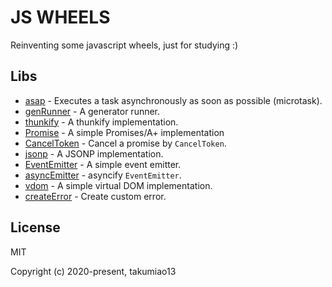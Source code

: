 JS WHEELS
=========

Reinventing some javascript wheels, just for studying :)

## Libs

- [asap](https://github.com/takumiao13/js-wheels/tree/master/packages/asap) - Executes a task asynchronously as soon as possible (microtask).
- [genRunner](https://github.com/takumiao13/js-wheels/tree/master/packages/gen-runner) - A generator runner.
- [thunkify](https://github.com/takumiao13/js-wheels/tree/master/packages/thunkify) - A thunkify implementation.
- [Promise](https://github.com/takumiao13/js-wheels/tree/master/packages/promise) - A simple Promises/A+ implementation
- [CancelToken](https://github.com/takumiao13/js-wheels/tree/master/packages/cancel-token) - Cancel a promise by `CancelToken`.
- [jsonp](https://github.com/takumiao13/js-wheels/tree/master/packages/jsonp) - A JSONP implementation.
- [EventEmitter](https://github.com/takumiao13/js-wheels/tree/master/packages/event-emitter) - A simple event emitter.
- [asyncEmitter](https://github.com/takumiao13/js-wheels/tree/master/packages/async-emitter) - asyncify `EventEmitter`.
- [vdom](https://github.com/takumiao13/js-wheels/tree/master/packages/vdom) - A simple virtual DOM implementation.
- [createError](https://github.com/takumiao13/js-wheels/tree/master/packages/create-error) - Create custom error.


## License

MIT

Copyright (c) 2020-present, takumiao13